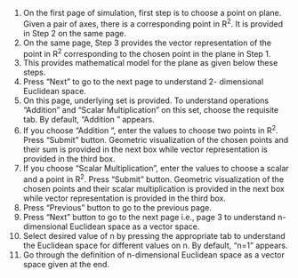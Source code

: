 1.	On the first page of simulation, first step is to choose a point on plane. Given a pair of axes, there is a corresponding point in R<sup>2</sup>. It is provided in Step 2 on the same page.
2.	On the same page, Step 3 provides the vector representation of the point in R<sup>2</sup> corresponding to the chosen point in the plane in Step 1.
3.	This provides mathematical model for the plane as given below these steps.
4.	Press “Next” to go to the next page to understand 2- dimensional Euclidean space.
5.	On this page, underlying set is provided. To understand operations “Addition” and “Scalar Multiplication” on this set, choose the requisite tab. By default, “Addition ” appears.
6.	If you choose “Addition ”, enter the values to choose  two points in R<sup>2</sup>. Press “Submit” button. Geometric visualization of the chosen points and their sum is provided in the next box while vector representation is provided in the third box. 
7.	If you choose “Scalar Multiplication”, enter the values to choose a scalar and a point in R<sup>2</sup>. Press “Submit” button. Geometric visualization of the chosen points and their scalar multiplication is provided in the next box while vector representation is provided in the third box. 
8.	Press “Previous” button to go to the previous page.
9.	Press “Next” button to go to the next page i.e., page 3 to understand n-dimensional Euclidean space as a vector space.
10.	 Select desired value of n by pressing the appropriate tab to understand the Euclidean space for different values on n. By default, “n=1” appears.
11.	 Go through the definition of n-dimensional Euclidean space as a vector space given at the end.
